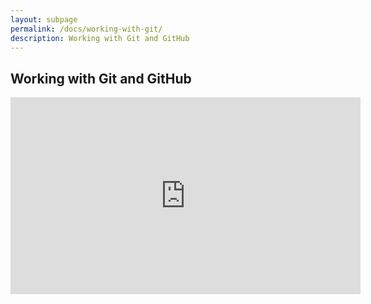 ```yaml
---
layout: subpage
permalink: /docs/working-with-git/
description: Working with Git and GitHub
---
```


<section id="getstarted">
  <div class="container pt-5 pb-5 jumbotron-small">
    <div class="row">
      <div class="col-md-12">
        <h1>Working with Git and GitHub</h1>
        <p>
          <iframe width="560" height="315" src="https://www.youtube.com/embed/tjdJ8zEfOsE" title="YouTube video player" frameborder="0" allow="accelerometer; autoplay; clipboard-write; encrypted-media; gyroscope; picture-in-picture" allowfullscreen></iframe></p>
      </div>
    </div>
  </div>
</section>
